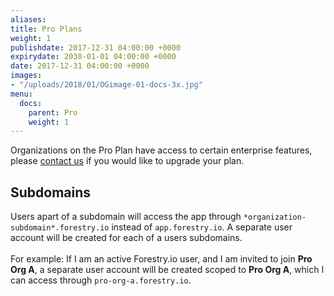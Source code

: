 ```yaml
---
aliases:
title: Pro Plans
weight: 1
publishdate: 2017-12-31 04:00:00 +0000
expirydate: 2030-01-01 04:00:00 +0000
date: 2017-12-31 04:00:00 +0000
images:
- "/uploads/2018/01/OGimage-01-docs-3x.jpg"
menu:
  docs:
    parent: Pro
    weight: 1
---
```


Organizations on the Pro Plan have access to certain enterprise features, please [contact us](/support/) if you would like to upgrade your plan.

## Subdomains

Users apart of a subdomain will access the app through `*organization-subdomain*.forestry.io` instead of `app.forestry.io`. A separate user account will be created for each of a users subdomains.<br /><br />
For example: If I am an active Forestry.io user, and I am invited to join **Pro Org A**, a separate user account will be created scoped to **Pro Org A**, which I can access through `pro-org-a.forestry.io`.